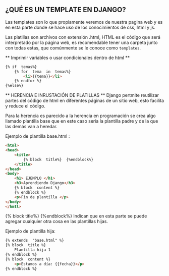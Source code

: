 ## **¿QUÉ ES UN TEMPLATE EN DJANGO?**

Las templates son lo que propiamente veremos de nuestra pagina web y es en esta parte donde se hace uso de los conocimientos de css, html y js.

Las platillas son archivos con extensión .html, HTML es el código que será interpretado por la página web, es recomendable tener una carpeta junto con todas estas, que comúnmente se le conoce como `templates`.

** Imprimir variables o usar condicionales dentro de html **
``` html
{% if  temas%}
	{% for  tema  in  temas%}
		<li>{{tema}}</li>
	{% endfor %}
{%else%}

```
** HERENCIA E INRUSTACIÓN DE PLATILLAS **
Django pertmite reutilizar partes del código de html en diferentes páginas de un sitio web, esto facilita y reduce el código.

Para la herencia es parecido a la herencia en programación se crea algo llamado plantilla base que en este caso sería la plantilla padre y de la que las demás van a heredar.

Ejemplo de plantilla base.html :
``` html
<html>
<head>
	<title>
		{% block  title%}  {%endblock%}
	</title>
</head>
<body>
	<h1> EJEMPLO </h1>
	<h3>Aprendiendo Django</h3>
	{% block  content %}
	{% endblock %}
	<p>Fin de plantilla </p>
</body>
</hmtl>
```
{% block  title%}  {%endblock%}  Indican que en esta parte se puede agregar cualquier otra cosa en las plantillas hijas.

Ejemplo de plantilla hija:
``` html
{% extends  "base.html" %}
{% block  title %} 
	Plantilla hija 1
{% endblock %}
{% block  content %}
	<p>Estamos a día: {{fecha}}</p>
{% endblock %}
```
